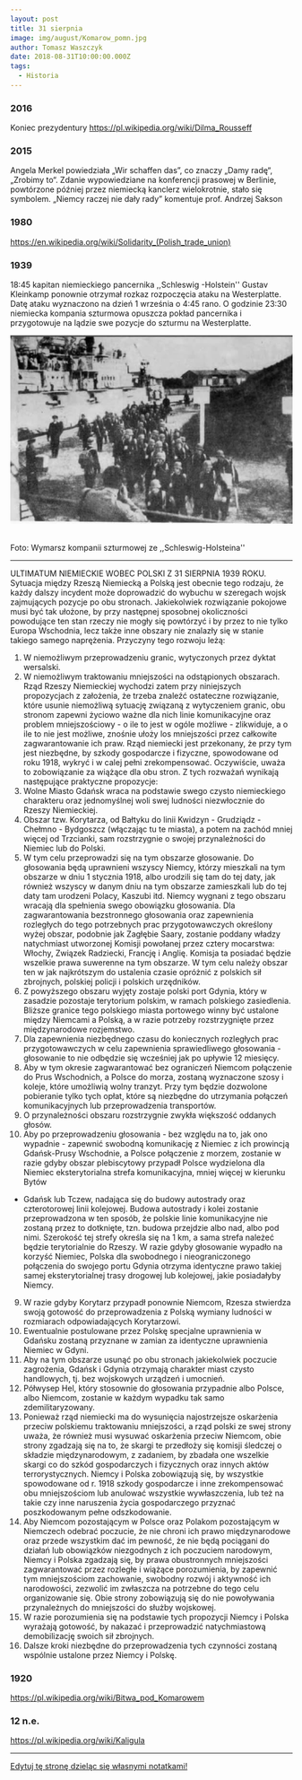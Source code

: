 ```yaml
---
layout: post
title: 31 sierpnia
image: img/august/Komarow_pomn.jpg
author: Tomasz Waszczyk
date: 2018-08-31T10:00:00.000Z
tags:
  - Historia
---
```


### 2016

Koniec prezydentury https://pl.wikipedia.org/wiki/Dilma_Rousseff

### 2015

Angela Merkel powiedziała „Wir schaffen das”, co znaczy „Damy radę“, „Zrobimy to“. Zdanie wypowiedziane na konferencji prasowej w Berlinie, powtórzone później przez niemiecką kanclerz wielokrotnie, stało się symbolem. „Niemcy raczej nie dały rady” komentuje prof. Andrzej Sakson

### 1980

https://en.wikipedia.org/wiki/Solidarity_(Polish_trade_union)

### 1939

18:45 kapitan niemieckiego pancernika ,,Schleswig -Holstein'' Gustav Kleinkamp ponownie otrzymał rozkaz rozpoczęcia ataku na Westerplatte. Datę ataku wyznaczono na dzień 1 września o 4:45 rano.
O godzinie 23:30 niemiecka kompania szturmowa opuszcza pokład pancernika i przygotowuje na lądzie swe pozycje do szturmu na Westerplatte.

<img src="./img/august/schelswig.jpg"><br><br>

Foto: Wymarsz kompanii szturmowej ze ,,Schleswig-Holsteina''

---

ULTIMATUM NIEMIECKIE WOBEC POLSKI Z 31 SIERPNIA 1939 ROKU.
Sytuacja między Rzeszą Niemiecką a Polską
jest obecnie tego rodzaju, że każdy dalszy
incydent może doprowadzić do wybuchu w
szeregach wojsk zajmujących pozycje po obu
stronach. Jakiekolwiek rozwiązanie pokojowe
musi być tak ułożone, by przy następnej
sposobnej okoliczności powodujące ten stan
rzeczy nie mogły się powtórzyć i by przez to
nie tylko Europa Wschodnia, lecz także inne
obszary nie znalazły się w stanie takiego
samego naprężenia. Przyczyny tego rozwoju
leżą:
1. W niemożliwym przeprowadzeniu granic,
wytyczonych przez dyktat wersalski.
2. W niemożliwym traktowaniu mniejszości na
odstąpionych obszarach.
Rząd Rzeszy Niemieckiej wychodzi zatem przy
niniejszych propozycjach z założenia, że
trzeba znaleźć ostateczne rozwiązanie, które
usunie niemożliwą sytuację związaną z
wytyczeniem granic, obu stronom zapewni
życiowo ważne dla nich linie komunikacyjne
oraz problem mniejszościowy - o ile to jest w
ogóle możliwe - zlikwiduje, a o ile to nie jest
możliwe, znośnie ułoży los mniejszości przez
całkowite zagwarantowanie ich praw.
Rząd niemiecki jest przekonany, że przy tym
jest niezbędne, by szkody gospodarcze i
fizyczne, spowodowane od roku 1918, wykryć i
w calej pełni zrekompensować. Oczywiście,
uważa to zobowiązanie za wiążące dla obu
stron.
Z tych rozważań wynikają następujące
praktyczne propozycje:
1. Wolne Miasto Gdańsk wraca na podstawie
swego czysto niemieckiego charakteru oraz
jednomyślnej woli swej ludności niezwłocznie
do Rzeszy Niemieckiej.
2. Obszar tzw. Korytarza, od Bałtyku do linii
Kwidzyn - Grudziądz - Chełmno - Bydgoszcz
(włączając tu te miasta), a potem na zachód
mniej więcej od Trzcianki, sam rozstrzygnie o
swojej przynależności do Niemiec lub do
Polski.
3. W tym celu przeprowadzi się na tym
obszarze głosowanie. Do głosowania będą
uprawnieni wszyscy Niemcy, którzy mieszkali
na tym obszarze w dniu 1 stycznia 1918, albo
urodzili się tam do tej daty, jak również
wszyscy w danym dniu na tym obszarze
zamieszkali lub do tej daty tam urodzeni
Polacy, Kaszubi itd. Niemcy wygnani z tego
obszaru wracają dla spełnienia swego
obowiązku głosowania. Dla zagwarantowania
bezstronnego głosowania oraz zapewnienia
rozległych do tego potrzebnych prac
przygotowawczych określony wyżej obszar,
podobnie jak Zagłębie Saary, zostanie
poddany władzy natychmiast utworzonej
Komisji powołanej przez cztery mocarstwa:
Włochy, Związek Radziecki, Francję i Anglię.
Komisja ta posiadać będzie wszelkie prawa
suwerenne na tym obszarze. W tym celu
należy obszar ten w jak najkrótszym do
ustalenia czasie opróżnić z polskich sił
zbrojnych, polskiej policji i polskich
urzędników.
4. Z powyższego obszaru wyjęty zostaje polski
port Gdynia, który w zasadzie pozostaje
terytorium polskim, w ramach polskiego
zasiedlenia. Bliższe granice tego polskiego
miasta portowego winny być ustalone między
Niemcami a Polską, a w razie potrzeby
rozstrzygnięte przez międzynarodowe
rozjemstwo.
5. Dla zapewnienia niezbędnego czasu do
koniecznych rozległych prac
przygotowawczych w celu zapewnienia
sprawiedliwego głosowania - głosowanie to nie
odbędzie się wcześniej jak po upływie 12
miesięcy.
6. Aby w tym okresie zagwarantować bez
ograniczeń Niemcom połączenie do Prus
Wschodnich, a Polsce do morza, zostaną
wyznaczone szosy i koleje, które umożliwią
wolny tranzyt. Przy tym będzie dozwolone
pobieranie tylko tych opłat, które są niezbędne
do utrzymania połączeń komunikacyjnych lub
przeprowadzenia transportów.
7. O przynależności obszaru rozstrzygnie
zwykła większość oddanych głosów.
8. Aby po przeprowadzeniu głosowania - bez
względu na to, jak ono wypadnie - zapewnić
swobodną komunikację z Niemiec z ich
prowincją Gdańsk-Prusy Wschodnie, a Polsce
połączenie z morzem, zostanie w razie gdyby
obszar plebiscytowy przypadł Polsce
wydzielona dla Niemiec eksterytorialna strefa
komunikacyjna, mniej więcej w kierunku Bytów
- Gdańsk lub Tczew, nadająca się do budowy
autostrady oraz czterotorowej linii kolejowej.
Budowa autostrady i kolei zostanie
przeprowadzona w ten sposób, że polskie linie
komunikacyjne nie zostaną przez to dotknięte,
tzn. budowa przejdzie albo nad, albo pod nimi.
Szerokość tej strefy określa się na 1 km, a
sama strefa należeć będzie terytorialnie do
Rzeszy. W razie gdyby głosowanie wypadło na
korzyść Niemiec, Polska dla swobodnego i
nieograniczonego połączenia do swojego
portu Gdynia otrzyma identyczne prawo takiej
samej eksterytorialnej trasy drogowej lub
kolejowej, jakie posiadałyby Niemcy.
9. W razie gdyby Korytarz przypadł ponownie
Niemcom, Rzesza stwierdza swoją gotowość
do przeprowadzenia z Polską wymiany
ludności w rozmiarach odpowiadających
Korytarzowi.
10. Ewentualnie postulowane przez Polskę
specjalne uprawnienia w Gdańsku zostaną
przyznane w zamian za identyczne
uprawnienia Niemiec w Gdyni.
11. Aby na tym obszarze usunąć po obu
stronach jakiekolwiek poczucie zagrożenia,
Gdańsk i Gdynia otrzymają charakter miast
czysto handlowych, tj. bez wojskowych
urządzeń i umocnień.
12. Półwysep Hel, który stosownie do
głosowania przypadnie albo Polsce, albo
Niemcom, zostanie w każdym wypadku tak
samo zdemilitaryzowany.
13. Ponieważ rząd niemiecki ma do
wysunięcia najostrzejsze oskarżenia przeciw
polskiemu traktowaniu mniejszości, a rząd
polski ze swej strony uważa, że również musi
wysuwać oskarżenia przeciw Niemcom, obie
strony zgadzają się na to, że skargi te
przedłoży się komisji śledczej o składzie
międzynarodowym, z zadaniem, by zbadała
one wszelkie skargi co do szkód
gospodarczych i fizycznych oraz innych aktów
terrorystycznych. Niemcy i Polska
zobowiązują się, by wszystkie spowodowane
od r. 1918 szkody gospodarcze i inne
zrekompensować obu mniejszościom lub
anulować wszystkie wywłaszczenia, lub też na
takie czy inne naruszenia życia
gospodarczego przyznać poszkodowanym
pełne odszkodowanie.
14. Aby Niemcom pozostającym w Polsce
oraz Polakom pozostającym w Niemczech
odebrać poczucie, że nie chroni ich prawo
międzynarodowe oraz przede wszystkim dać
im pewność, że nie będą pociągani do działań
lub obowiązków niezgodnych z ich poczuciem
narodowym, Niemcy i Polska zgadzają się, by
prawa obustronnych mniejszości
zagwarantować przez rozległe i wiążące
porozumienia, by zapewnić tym
mniejszościom zachowanie, swobodny rozwój i
aktywność ich narodowości, zezwolić im
zwłaszcza na potrzebne do tego celu
organizowanie się. Obie strony zobowiązują
się do nie powoływania przynależnych do
mniejszości do służby wojskowej.
15. W razie porozumienia się na podstawie
tych propozycji Niemcy i Polska wyrażają
gotowość, by nakazać i przeprowadzić
natychmiastową demobilizację swoich sił
zbrojnych.
16. Dalsze kroki niezbędne do
przeprowadzenia tych czynności zostaną
wspólnie ustalone przez Niemcy i Polskę.

### 1920

<https://pl.wikipedia.org/wiki/Bitwa_pod_Komarowem>

### 12 n.e.

https://pl.wikipedia.org/wiki/Kaligula

---

<a href="https://github.com/TomaszWaszczyk/historia.waszczyk.com/edit/master/src/content/august-31.md" target="_blank">Edytuj tę stronę dzieląc się własnymi notatkami!</a>
